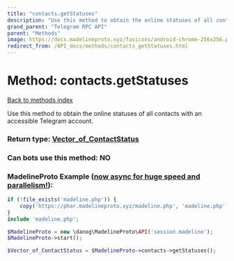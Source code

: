 ```yaml
---
title: "contacts.getStatuses"
description: "Use this method to obtain the online statuses of all contacts with an accessible Telegram account."
grand_parent: "Telegram RPC API"
parent: "Methods"
image: https://docs.madelineproto.xyz/favicons/android-chrome-256x256.png
redirect_from: /API_docs/methods/contacts_getStatuses.html
---
```

# Method: contacts.getStatuses
[Back to methods index](index.html)



Use this method to obtain the online statuses of all contacts with an accessible Telegram account.



### Return type: [Vector\_of\_ContactStatus](/API_docs/types/ContactStatus.html)

### Can bots use this method: **NO**


### MadelineProto Example ([now async for huge speed and parallelism!](https://docs.madelineproto.xyz/docs/ASYNC.html)):


```php
if (!file_exists('madeline.php')) {
    copy('https://phar.madelineproto.xyz/madeline.php', 'madeline.php');
}
include 'madeline.php';

$MadelineProto = new \danog\MadelineProto\API('session.madeline');
$MadelineProto->start();

$Vector_of_ContactStatus = $MadelineProto->contacts->getStatuses();
```

